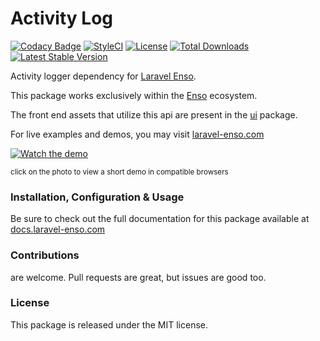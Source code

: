 # Activity Log

[![Codacy Badge](https://api.codacy.com/project/badge/Grade/0f8e148c3247407cab601e3460967a2e)](https://www.codacy.com/app/laravel-enso/activity-log?utm_source=github.com&amp;utm_medium=referral&amp;utm_content=laravel-enso/activity-log&amp;utm_campaign=Badge_Grade)
[![StyleCI](https://github.styleci.io/repos/144374422/shield?branch=master)](https://github.styleci.io/repos/144374422)
[![License](https://poser.pugx.org/laravel-enso/activity-log/license)](https://packagist.org/packages/laravel-enso/activity-log)
[![Total Downloads](https://poser.pugx.org/laravel-enso/activity-log/downloads)](https://packagist.org/packages/laravel-enso/activity-log)
[![Latest Stable Version](https://poser.pugx.org/laravel-enso/activity-log/version)](https://packagist.org/packages/laravel-enso/activity-log)

Activity logger dependency for [Laravel Enso](https://laravel-enso.com).

This package works exclusively within the [Enso](https://github.com/laravel-enso/Enso) ecosystem.

The front end assets that utilize this api are present in the [ui](https://github.com/enso-ui/activity-log) package.

For live examples and demos, you may visit [laravel-enso.com](https://www.laravel-enso.com)

[![Watch the demo](https://laravel-enso.github.io/activity-log/screenshots/bulma_051_thumb.png)](https://laravel-enso.github.io/activity-log/videos/bulma_activity_log.mp4)

<sup>click on the photo to view a short demo in compatible browsers</sup>

### Installation, Configuration & Usage

Be sure to check out the full documentation for this package available at [docs.laravel-enso.com](https://docs.laravel-enso.com/backend/activity-log.html)

### Contributions

are welcome. Pull requests are great, but issues are good too.

### License

This package is released under the MIT license.
